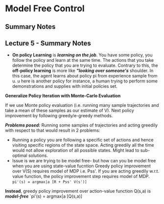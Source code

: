 # Model Free Control
## Summary Notes


## Lecture 5 - Summary Notes

- **On policy Learning** is **_learning on the job_**. You have some policy, you follow the policy and learn at the same time. The actions that you take determine the policy that you are trying to evaluate. Contrary to this, the **off-policy learning** is more like **_"looking over someone's_** shoulder. In this case, the agent learns about policy pi from experience sample from u. u here is another policy for instance, a human trying to perform some demonstrations and supplies with initial policies set.


**Generalize Policy Iteration with Monte-Carlo Evaluation**

 If we use Monte policy evaluation (i.e. running many sample trajectories and take a mean of these samples as our estimate of   V). Next policy improvement by following greedy/e-greedy methods.

 **_Problems posed:_** Running some samples of trajectories and acting greedily with respect to that would result in 2   problems:
   * Running a policy you are following a specific set of actions and hence visiting specific regions of the state space.    Acting greedily all the time would not allow exploration of all possible states. Might lead to sub-optimal solutions.
   * Issue is we are trying to be model free- but how can you be model free when you are using state-value fucntion
 Greedy policy improvement over V(S) requires model of MDP i.e. Pss'. If you are acting greedily w.r.t. value function, the policy improvement step requires model of MDP. 
  `pi'(s) = argmax|a [R + Pss' V(s')]`

 **Instead**, greedy policy improvement over action-value function Q(s,a) is **_model-free_**
 `pi'(s) = argmax|a [Q(s,a)]

